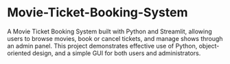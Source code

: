 # Movie-Ticket-Booking-System
A Movie Ticket Booking System built with Python and Streamlit, allowing users to browse movies, book or cancel tickets, and manage shows through an admin panel. This project demonstrates effective use of Python, object-oriented design, and a simple GUI for both users and administrators.
